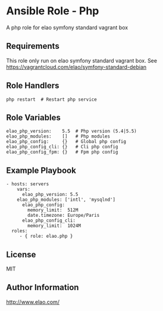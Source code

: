 Ansible Role - Php
==================

A php role for elao symfony standard vagrant box


Requirements
------------

This role only run on elao symfony standard vagrant box. See https://vagrantcloud.com/elao/symfony-standard-debian


Role Handlers
-------------

    php restart  # Restart php service

Role Variables
--------------

    elao_php_version:    5.5  # Php version (5.4|5.5)
    elao_php_modules:    []   # Php modules
    elao_php_config:     {}   # Global php config
    elao_php_config_cli: {}   # Cli php config
    elao_php_config_fpm: {}   # Fpm php config


Example Playbook
----------------

    - hosts: servers
	    vars:
	      elao_php_version: 5.5
        elao_php_modules: ['intl', 'mysqlnd']
	      elao_php_config:
	        memory_limit:  512M
	        date.timezone: Europe/Paris
	      elao_php_config_cli:
	        memory_limit:  1024M
      roles:
         - { role: elao.php }


License
-------

MIT

Author Information
------------------

http://www.elao.com/
